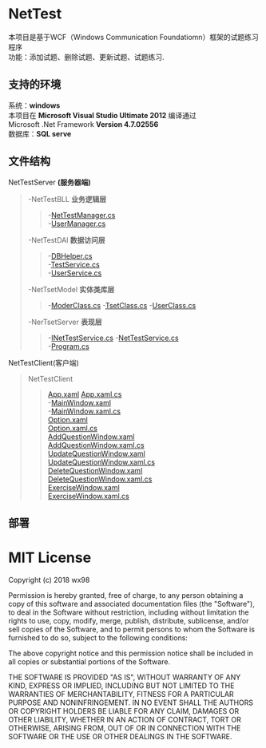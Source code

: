 # NetTest
本项目是基于WCF（Windows Communication Foundatiomn）框架的试题练习程序   
功能：添加试题、删除试题、更新试题、试题练习.
## 支持的环境
系统：__windows__   
本项目在  __Microsoft Visual Studio Ultimate 2012__  编译通过   
Microsoft .Net Framework __Version 4.7.02556__    
数据库：__SQL serve__

## 文件结构
NetTestServer __(服务器端)__
>-NetTestBLL __业务逻辑层__
>>-[NetTestManager.cs](NetTestServer\NetTestBLL\TestManager.cs)    
>>-[UserManager.cs](NetTestServer\NetTestBLL\UserManager.cs)   
>
>-NetTestDAl __数据访问层__   
>>-[DBHelper.cs](NetTestServer\NetTestDAL\DBHelper.cs)   
>>-[TestService.cs](NetTestServer\NetTestDAL\TestService.cs)      
>>-[UserService.cs](NetTestServer\NetTestDAL\UserService.cs)   
>
>-NetTsetModel __实体类库层__   
>>-[ModerClass.cs](NetTestServer\NetTestModel\ModelClass.cs)
>>-[TsetClass.cs](NetTestServer\NetTestModel\TestClass.cs)
>>-[UserClass.cs](NetTestServer\NetTestModel\UserClass.cs)
>
>-NerTsetServer   __表现层__
>>-[INetTestService.cs](NetTestServer\NetTestServer\INetTestService.cs)
>>-[NetTestService.cs](NetTestServer\NetTestServer\NetTestServer.csproj)   
>>-[Program.cs](NetTestServer\NetTestServer\Program.cs)   

NetTestClient(客户端)
>NetTestClient
>>[App.xaml](NetTestClient\NetTestClient\App.xaml)
>>[App.xaml.cs](NetTestClient\NetTestClient\App.xaml.cs)   
>>-[MainWindow.xaml](NetTestClient\NetTestClient\MainWindow.xaml)   
>>-[MainWindow.xaml.cs](NetTestClient\NetTestClient\MainWindow.xaml.cs)   
>>[Option.xaml](NetTestClient\NetTestClient\Option.xaml)   
>>[Option.xaml.cs](NetTestClient\NetTestClient\Option.xaml.cs)   
>>[AddQuestionWindow.xaml](NetTestClient\NetTestClient\AddQuestionWindow.xaml)   
>>[AddQuestionWindow.xaml.cs](NetTestClient\NetTestClient\AddQuestionWindow.xaml.cs)   
>>[UpdateQuestionWindow.xaml](NetTestClient\NetTestClient\UpdateQuestionWindow.xaml)   
>>[UpdateQuestionWindow.xaml.cs](NetTestClient\NetTestClient\UpdateQuestionWindow.xaml.cs)   
>>[DeleteQuestionWindow.xaml](NetTestClient\NetTestClient\DeleteQuestionWindow.xaml)   
>>[DeleteQuestionWindow.xaml.cs](NetTestClient\NetTestClient\DeleteQuestionWindow.xaml.cs)   
>>[ExerciseWindow.xaml](NetTestClient\NetTestClient\ExerciseWindow.xaml)   
>>[ExerciseWindow.xaml.cs](NetTestClient\NetTestClient\ExerciseWindow.xaml.cs)   

## 部署


MIT License
=======
Copyright (c) 2018 wx98

Permission is hereby granted, free of charge, to any person obtaining a copy
of this software and associated documentation files (the "Software"), to deal
in the Software without restriction, including without limitation the rights
to use, copy, modify, merge, publish, distribute, sublicense, and/or sell
copies of the Software, and to permit persons to whom the Software is
furnished to do so, subject to the following conditions:

The above copyright notice and this permission notice shall be included in all
copies or substantial portions of the Software.

THE SOFTWARE IS PROVIDED "AS IS", WITHOUT WARRANTY OF ANY KIND, EXPRESS OR
IMPLIED, INCLUDING BUT NOT LIMITED TO THE WARRANTIES OF MERCHANTABILITY,
FITNESS FOR A PARTICULAR PURPOSE AND NONINFRINGEMENT. IN NO EVENT SHALL THE
AUTHORS OR COPYRIGHT HOLDERS BE LIABLE FOR ANY CLAIM, DAMAGES OR OTHER
LIABILITY, WHETHER IN AN ACTION OF CONTRACT, TORT OR OTHERWISE, ARISING FROM,
OUT OF OR IN CONNECTION WITH THE SOFTWARE OR THE USE OR OTHER DEALINGS IN THE
SOFTWARE.
